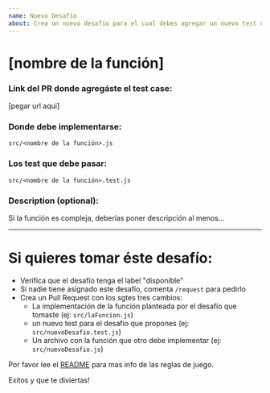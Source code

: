 ```yaml
---
name: Nuevo Desafío
about: Crea un nuevo desafío para el cual debes agregar un nuevo test case!
---
```


# [nombre de la función]

### Link del PR donde agregáste el test case:

[pegar url aqui]

### Donde debe implementarse:

`src/<nombre de la función>.js`

### Los test que debe pasar:

`src/<nombre de la función>.test.js`

### Description (optional):

Si la función es compleja, deberías poner descripción al menos...

---

# Si quieres tomar éste desafío:

- Verifica que el desafío tenga el label "disponible"
- Si nadie tiene asignado este desafío, comenta `/request` para pedirlo
- Crea un Pull Request con los sgtes tres cambios:
  - La implementación de la función planteada por el desafío que tomaste (ej: `src/laFuncion.js`)
  - un nuevo test para el desafio que propones (ej: `src/nuevoDesafio.test.js`)
  - Un archivo con la función que otro debe implementar (ej: `src/nuevoDesafio.js`)

Por favor lee el [README](https://github.com/unimagdalenajs/desafios/blob/master/README.md) para mas info de las reglas de juego.

Exitos y que te diviertas!
